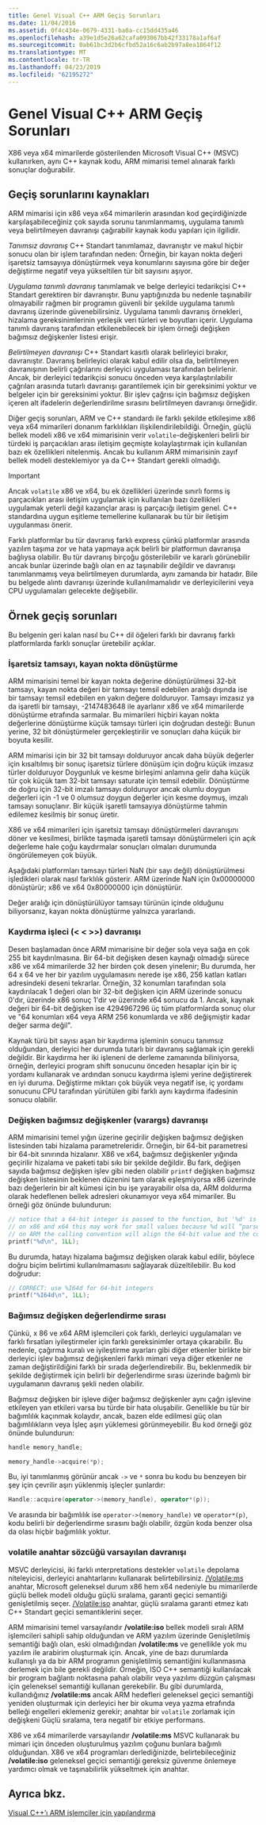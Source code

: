 ```yaml
---
title: Genel Visual C++ ARM Geçiş Sorunları
ms.date: 11/04/2016
ms.assetid: 0f4c434e-0679-4331-ba0a-cc15dd435a46
ms.openlocfilehash: a39e1d5e26a62cafa093067bb42f33178a1af6af
ms.sourcegitcommit: 0ab61bc3d2b6cfbd52a16c6ab2b97a8ea1864f12
ms.translationtype: MT
ms.contentlocale: tr-TR
ms.lasthandoff: 04/23/2019
ms.locfileid: "62195272"
---
```

# <a name="common-visual-c-arm-migration-issues"></a>Genel Visual C++ ARM Geçiş Sorunları

X86 veya x64 mimarilerde gösterilenden Microsoft Visual C++ (MSVC) kullanırken, aynı C++ kaynak kodu, ARM mimarisi temel alınarak farklı sonuçlar doğurabilir.

## <a name="sources-of-migration-issues"></a>Geçiş sorunlarını kaynakları

ARM mimarisi için x86 veya x64 mimarilerin arasından kod geçirdiğinizde karşılaşabileceğiniz çok sayıda sorunu tanımlanmamış, uygulama tanımlı veya belirtilmeyen davranışı çağırabilir kaynak kodu yapıları için ilgilidir.

*Tanımsız davranış* C++ Standart tanımlamaz, davranıştır ve makul hiçbir sonucu olan bir işlem tarafından neden: Örneğin, bir kayan nokta değeri işaretsiz tamsayıya dönüştürmek veya konumlarını sayısına göre bir değer değiştirme negatif veya yükseltilen tür bit sayısını aşıyor.

*Uygulama tanımlı davranış* tanımlamak ve belge derleyici tedarikçisi C++ Standart gerektiren bir davranıştır. Bunu yaptığınızda bu nedenle taşınabilir olmayabilir rağmen bir programın güvenli bir şekilde uygulama tanımlı davranış üzerinde güvenebilirsiniz. Uygulama tanımlı davranış örnekleri, hizalama gereksinimlerinin yerleşik veri türleri ve boyutları içerir. Uygulama tanımlı davranış tarafından etkilenebilecek bir işlem örneği değişken bağımsız değişkenler listesi erişir.

*Belirtilmeyen davranışı* C++ Standart kasıtlı olarak belirleyici bırakır, davranıştır. Davranış belirleyici olarak kabul edilir olsa da, belirtilmeyen davranışının belirli çağrılarını derleyici uygulaması tarafından belirlenir. Ancak, bir derleyici tedarikçisi sonucu önceden veya karşılaştırılabilir çağrıları arasında tutarlı davranışı garantilemek için bir gereksinimi yoktur ve belgeler için bir gereksinimi yoktur. Bir işlev çağrısı için bağımsız değişken içeren alt ifadelerin değerlendirilme sırasını belirtilmeyen davranışı örneğidir.

Diğer geçiş sorunları, ARM ve C++ standardı ile farklı şekilde etkileşime x86 veya x64 mimarileri donanım farklılıkları ilişkilendirilebildiği. Örneğin, güçlü bellek modeli x86 ve x64 mimarisinin verir `volatile`-değişkenleri belirli bir türdeki iş parçacıkları arası iletişim geçmişte kolaylaştırmak için kullanılan bazı ek özellikleri nitelenmiş. Ancak bu kullanım ARM mimarisinin zayıf bellek modeli desteklemiyor ya da C++ Standart gerekli olmadığı.

> [!IMPORTANT]
>  Ancak `volatile` x86 ve x64, bu ek özellikleri üzerinde sınırlı forms iş parçacıkları arası iletişim uygulamak için kullanılan bazı özellikleri uygulamak yeterli değil kazançlar arası iş parçacığı iletişim genel. C++ standardına uygun eşitleme temellerine kullanarak bu tür bir iletişim uygulanması önerir.

Farklı platformlar bu tür davranış farklı express çünkü platformlar arasında yazılım taşıma zor ve hata yapmaya açık belirli bir platformun davranışa bağlıysa olabilir. Bu tür davranış birçoğu gösterilebilir ve kararlı görünebilir ancak bunlar üzerinde bağlı olan en az taşınabilir değildir ve davranışı tanımlanmamış veya belirtilmeyen durumlarda, aynı zamanda bir hatadır. Bile bu belgede alıntı davranışı üzerinde kullanılmamalıdır ve derleyicilerini veya CPU uygulamaları gelecekte değişebilir.

## <a name="example-migration-issues"></a>Örnek geçiş sorunları

Bu belgenin geri kalan nasıl bu C++ dil öğeleri farklı bir davranış farklı platformlarda farklı sonuçlar üretebilir açıklar.

### <a name="conversion-of-floating-point-to-unsigned-integer"></a>İşaretsiz tamsayı, kayan nokta dönüştürme

ARM mimarisini temel bir kayan nokta değerine dönüştürülmesi 32-bit tamsayı, kayan nokta değeri bir tamsayı temsil edebilen aralığı dışında ise bir tamsayı temsil edebilen en yakın değere dolduruyor. Tamsayı imzasız ya da işaretli bir tamsayı, -2147483648 ile ayarlanır x86 ve x64 mimarilerde dönüştürme etrafında sarmalar. Bu mimarileri hiçbiri kayan nokta değerlerine dönüştürme küçük tamsayı türleri için doğrudan desteği: Bunun yerine, 32 bit dönüştürmeler gerçekleştirilir ve sonuçları daha küçük bir boyuta kesilir.

ARM mimarisi için bir 32 bit tamsayı dolduruyor ancak daha büyük değerler için kısaltılmış bir sonuç işaretsiz türlere dönüşüm için doğru küçük imzasız türler dolduruyor Doygunluk ve kesme birleşimi anlamına gelir daha küçük tür çok küçük tam 32-bit tamsayı saturate için temsil edebilir. Dönüştürme de doğru için 32-bit imzalı tamsayı dolduruyor ancak olumlu doygun değerleri için -1 ve 0 olumsuz doygun değerler için kesme doymuş, imzalı tamsayı sonuçlanır. Bir küçük işaretli tamsayıya dönüştürme tahmin edilemez kesilmiş bir sonuç üretir.

X86 ve x64 mimarileri için işaretsiz tamsayı dönüştürmeleri davranışını döner ve kesilmesi, birlikte taşmada işaretli tamsayı dönüştürmeleri için açık değerleme hale çoğu kaydırmalar sonuçları olmaları durumunda öngörülemeyen çok büyük.

Aşağıdaki platformları tamsayı türleri NaN (bir sayı değil) dönüştürülmesi işledikleri olarak nasıl farklılık gösterir. ARM üzerinde NaN için 0x00000000 dönüştürür; x86 ve x64 0x80000000 için dönüştürür.

Değer aralığı için dönüştürülüyor tamsayı türünün içinde olduğunu biliyorsanız, kayan nokta dönüştürme yalnızca yararlandı.

### <a name="shift-operator---behavior"></a>Kaydırma işleci (\< \< >>) davranışı

Desen başlamadan önce ARM mimarisine bir değer sola veya sağa en çok 255 bit kaydırılmasına. Bir 64-bit değişken desen kaynağı olmadığı sürece x86 ve x64 mimarilerde 32 her birden çok desen yinelenir; Bu durumda, her 64 x 64 ve her bir yazılım uygulamasını nerede işe x86, 256 katları katları adresindeki deseni tekrarlar. Örneğin, 32 konumları tarafından sola kaydırılacak 1 değeri olan bir 32-bit değişken için ARM üzerinde sonucu 0'dır, üzerinde x86 sonuç 1'dir ve üzerinde x64 sonucu da 1. Ancak, kaynak değeri bir 64-bit değişken ise 4294967296 üç tüm platformlarda sonuç olur ve "64 konumları x64 veya ARM 256 konumlarda ve x86 değişmiştir kadar değer sarma değil".

Kaynak türü bit sayısı aşan bir kaydırma işleminin sonucu tanımsız olduğundan, derleyici her durumda tutarlı bir davranış sağlamak için gerekli değildir. Bir kaydırma her iki işleneni de derleme zamanında biliniyorsa, örneğin, derleyici program shift sonucunu önceden hesaplar için bir iç yordamı kullanarak ve ardından sonucu kaydırma işlemi yerine değiştirerek en iyi duruma. Değiştirme miktarı çok büyük veya negatif ise, iç yordamı sonucunu CPU tarafından yürütülen gibi farklı aynı kaydırma ifadesinin sonucu olabilir.

### <a name="variable-arguments-varargs-behavior"></a>Değişken bağımsız değişkenler (varargs) davranışı

ARM mimarisini temel yığın üzerine geçirilir değişken bağımsız değişken listesinden tabi hizalama parametreleridir. Örneğin, bir 64-bit parametresi bir 64-bit sınırında hizalanır. X86 ve x64, bağımsız değişkenler yığında geçirilir hizalama ve paketi tabi sıkı bir şekilde değildir. Bu fark, değişen sayıda bağımsız değişken işlev gibi neden olabilir `printf` değişken bağımsız değişken listesinin beklenen düzenini tam olarak eşleşmiyorsa x86 üzerinde bazı değerlerin bir alt kümesi için bu işe yarayabilir olsa da, ARM doldurma olarak hedeflenen bellek adresleri okunamıyor veya x64 mimariler. Bu örneği göz önünde bulundurun:

```C
// notice that a 64-bit integer is passed to the function, but '%d' is used to read it.
// on x86 and x64 this may work for small values because %d will “parse” the low-32 bits of the argument.
// on ARM the calling convention will align the 64-bit value and the code will print a random value
printf("%d\n", 1LL);
```

Bu durumda, hatayı hizalama bağımsız değişken olarak kabul edilir, böylece doğru biçim belirtimi kullanılmamasını sağlayarak düzeltilebilir. Bu kod doğrudur:

```C
// CORRECT: use %I64d for 64-bit integers
printf("%I64d\n", 1LL);
```

### <a name="argument-evaluation-order"></a>Bağımsız değişken değerlendirme sırası

Çünkü, x 86 ve x64 ARM işlemcileri çok farklı, derleyici uygulamaları ve farklı fırsatları iyileştirmeler için farklı gereksinimler ortaya çıkarabilir. Bu nedenle, çağırma kuralı ve iyileştirme ayarları gibi diğer etkenler birlikte bir derleyici işlev bağımsız değişkenleri farklı mimari veya diğer etkenler ne zaman değiştirildiğini farklı bir sırada değerlendirebilir. Bu, beklenmedik bir şekilde değiştirmek için belirli bir değerlendirme sırası üzerinde bağımlı bir uygulamanın davranış şekli neden olabilir.

Bağımsız değişken bir işleve diğer bağımsız değişkenler aynı çağrı işlevine etkileyen yan etkileri varsa bu türde bir hata oluşabilir. Genellikle bu tür bir bağımlılık kaçınmak kolaydır, ancak, bazen elde edilmesi güç olan bağımlılıkların veya İşleç aşırı yüklemesi görünmeyebilir. Bu kod örneği göz önünde bulundurun:

```cpp
handle memory_handle;

memory_handle->acquire(*p);
```

Bu, iyi tanımlanmış görünür ancak `->` ve `*` sonra bu kodu bu benzeyen bir şey için çevrilir aşırı yüklenmiş işleçler şunlardır:

```cpp
Handle::acquire(operator->(memory_handle), operator*(p));
```

Ve arasında bir bağımlılık ise `operator->(memory_handle)` ve `operator*(p)`, kodu belirli bir değerlendirme sırasını bağlı olabilir, özgün koda benzer olsa da olası hiçbir bağımlılık yoktur.

### <a name="volatile-keyword-default-behavior"></a>volatile anahtar sözcüğü varsayılan davranışı

MSVC derleyicisi, iki farklı ınterpretations destekler `volatile` depolama niteleyicisi, derleyici anahtarlarını kullanarak belirtebilirsiniz. [/Volatile:ms](reference/volatile-volatile-keyword-interpretation.md) anahtar, Microsoft geleneksel durum x86 hem x64 nedeniyle bu mimarilerde güçlü bellek modeli olduğu güçlü sıralama, garanti geçici semantiği genişletilmiş seçer. [/Volatile:iso](reference/volatile-volatile-keyword-interpretation.md) anahtar, güçlü sıralama garanti etmez katı C++ Standart geçici semantiklerini seçer.

ARM mimarisini temel varsayılandır **/volatile:iso** bellek modeli sıralı ARM işlemcileri sahipli sahip olduğundan ve ARM yazılım üzerinde Genişletilmiş semantiği bağlı olan, eski olmadığından **/volatile:ms**  ve genellikle yok mu yazılım ile arabirim oluşturmak için. Ancak, yine de bazı durumlarda kullanışlı ya da bir ARM programın genişletilmiş semantiğini kullanmasına derlemek için bile gerekli değildir. Örneğin, ISO C++ semantiği kullanılacak bir program bağlantı noktasına pahalı olabilir veya yazılımı düzgün çalışması için geleneksel semantiği kullanan gerekebilir. Bu gibi durumlarda, kullandığınız **/volatile:ms** ancak ARM hedefleri geleneksel geçici semantiği yeniden oluşturmak için derleyici her bir okuma veya yazma etrafında belleği engelleri eklemeniz gerekir; anahtar bir `volatile` zorlamak için değişkeni Güçlü sıralama, tera negatif bir etkiye performans.

X86 ve x64 mimarilerde varsayılandır **/volatile:ms** MSVC kullanarak bu mimari için önceden oluşturulmuş yazılım çoğunu bunlara bağımlı olduğundan. X86 ve x64 programları derlediğinizde, belirtebileceğiniz **/volatile:iso** geleneksel geçici semantiği gereksiz güvenme önlemeye yardımcı olmak ve taşınabilirlik yükseltmek için anahtar.

## <a name="see-also"></a>Ayrıca bkz.

[Visual C++’ı ARM işlemciler için yapılandırma](configuring-programs-for-arm-processors-visual-cpp.md)
